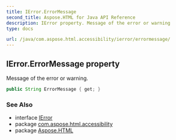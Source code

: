 ```yaml
---
title: IError.ErrorMessage
second_title: Aspose.HTML for Java API Reference
description: IError property. Message of the error or warning
type: docs

url: /java/com.aspose.html.accessibility/ierror/errormessage/
---
```

## IError.ErrorMessage property

Message of the error or warning.

```java
public String ErrorMessage { get; }
```

### See Also

* interface [IError](../)
* package [com.aspose.html.accessibility](../../../com.aspose.html.accessibility/)
* package [Aspose.HTML](../../../)
